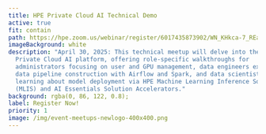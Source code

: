 ```yaml
---
title: HPE Private Cloud AI Technical Demo
active: true
fit: contain
path: https://hpe.zoom.us/webinar/register/6017435873902/WN_KHkca-7_REajLE5Z-JvDfw
imageBackground: white
description: "April 30, 2025: This technical meetup will delve into the HPE
  Private Cloud AI platform, offering role-specific walkthroughs for
  administrators focusing on user and GPU management, data engineers exploring
  data pipeline construction with Airflow and Spark, and data scientists
  learning about model deployment via HPE Machine Learning Inference Software
  (MLIS) and AI Essentials Solution Accelerators."
background: rgba(0, 86, 122, 0.8);
label: Register Now!
priority: 1
image: /img/event-meetups-newlogo-400x400.png
---
```

